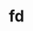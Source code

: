 ---
title: "fd"
layout: cache
categories: [package, develop]
meta: {"versions": ["10.1.0", "10.2.0", "9.0.0"], "compilers": ["apple-clang@=15.0.0", "gcc@=10.2.1", "gcc@=10.5.0", "gcc@=7.5.0"], "oss": ["centos7", "ubuntu18.04", "ventura"], "platforms": ["darwin", "linux"], "targets": ["aarch64", "x86_64_v3"], "stacks": ["developer-tools", "developer-tools-darwin", "developer-tools-manylinux2014", "developer-tools-x86_64_v3-linux-gnu", "root"], "num_specs": 16, "num_specs_by_stack": {"developer-tools-darwin": 2, "root": 16, "developer-tools-manylinux2014": 8, "developer-tools-x86_64_v3-linux-gnu": 1, "developer-tools": 5}}
spec_details: [{"hash": "bn74xpmnyw4xgizku7du7le4bprzqui7", "compiler": "apple-clang@=15.0.0", "versions": ["10.2.0"], "os": "ventura", "platform": "darwin", "target": "aarch64", "variants": ["build_system=cargo"], "stacks": ["developer-tools-darwin", "root"], "size": "-", "tarball": "https://binaries.spack.io/develop/build_cache/darwin-ventura-aarch64/apple-clang-15.0.0/fd-10.2.0/darwin-ventura-aarch64-apple-clang-15.0.0-fd-10.2.0-bn74xpmnyw4xgizku7du7le4bprzqui7.spack"}, {"hash": "vaduvdc2gnsetk7msy6ezftlpsiwzflo", "compiler": "apple-clang@=15.0.0", "versions": ["10.2.0"], "os": "ventura", "platform": "darwin", "target": "aarch64", "variants": ["build_system=cargo"], "stacks": ["developer-tools-darwin", "root"], "size": "-", "tarball": "https://binaries.spack.io/develop/build_cache/darwin-ventura-aarch64/apple-clang-15.0.0/fd-10.2.0/darwin-ventura-aarch64-apple-clang-15.0.0-fd-10.2.0-vaduvdc2gnsetk7msy6ezftlpsiwzflo.spack"}, {"hash": "4vcvidgwtx3dkh2nr3y3enl3qdj2dtln", "compiler": "gcc@=10.2.1", "versions": ["10.2.0"], "os": "centos7", "platform": "linux", "target": "x86_64_v3", "variants": ["build_system=cargo"], "stacks": ["root", "developer-tools-manylinux2014"], "size": "-", "tarball": "https://binaries.spack.io/develop/build_cache/linux-centos7-x86_64_v3/gcc-10.2.1/fd-10.2.0/linux-centos7-x86_64_v3-gcc-10.2.1-fd-10.2.0-4vcvidgwtx3dkh2nr3y3enl3qdj2dtln.spack"}, {"hash": "5jcrd3hta3lcyllapmqluo65x4jsxqmg", "compiler": "gcc@=10.2.1", "versions": ["10.2.0"], "os": "centos7", "platform": "linux", "target": "x86_64_v3", "variants": ["build_system=cargo"], "stacks": ["root", "developer-tools-manylinux2014"], "size": "-", "tarball": "https://binaries.spack.io/develop/build_cache/linux-centos7-x86_64_v3/gcc-10.2.1/fd-10.2.0/linux-centos7-x86_64_v3-gcc-10.2.1-fd-10.2.0-5jcrd3hta3lcyllapmqluo65x4jsxqmg.spack"}, {"hash": "eviapnqnuag3bnzixfmfctoz5d34scuu", "compiler": "gcc@=10.2.1", "versions": ["10.2.0"], "os": "centos7", "platform": "linux", "target": "x86_64_v3", "variants": ["build_system=cargo"], "stacks": ["root", "developer-tools-manylinux2014"], "size": "-", "tarball": "https://binaries.spack.io/develop/build_cache/linux-centos7-x86_64_v3/gcc-10.2.1/fd-10.2.0/linux-centos7-x86_64_v3-gcc-10.2.1-fd-10.2.0-eviapnqnuag3bnzixfmfctoz5d34scuu.spack"}, {"hash": "evmji3o54pjoosw5fyfzam7kan3pfvhp", "compiler": "gcc@=10.2.1", "versions": ["10.2.0"], "os": "centos7", "platform": "linux", "target": "x86_64_v3", "variants": ["build_system=cargo"], "stacks": ["root", "developer-tools-manylinux2014"], "size": "-", "tarball": "https://binaries.spack.io/develop/build_cache/linux-centos7-x86_64_v3/gcc-10.2.1/fd-10.2.0/linux-centos7-x86_64_v3-gcc-10.2.1-fd-10.2.0-evmji3o54pjoosw5fyfzam7kan3pfvhp.spack"}, {"hash": "hfin5fzy2tlbouxcbcbyvdsz3rs5zdfu", "compiler": "gcc@=10.2.1", "versions": ["10.2.0"], "os": "centos7", "platform": "linux", "target": "x86_64_v3", "variants": ["build_system=cargo"], "stacks": ["root", "developer-tools-manylinux2014"], "size": "-", "tarball": "https://binaries.spack.io/develop/build_cache/linux-centos7-x86_64_v3/gcc-10.2.1/fd-10.2.0/linux-centos7-x86_64_v3-gcc-10.2.1-fd-10.2.0-hfin5fzy2tlbouxcbcbyvdsz3rs5zdfu.spack"}, {"hash": "op3k3n47rj7s6s6vi3yphzttr2fq5dz7", "compiler": "gcc@=10.2.1", "versions": ["10.2.0"], "os": "centos7", "platform": "linux", "target": "x86_64_v3", "variants": ["build_system=cargo"], "stacks": ["root", "developer-tools-manylinux2014"], "size": "-", "tarball": "https://binaries.spack.io/develop/build_cache/linux-centos7-x86_64_v3/gcc-10.2.1/fd-10.2.0/linux-centos7-x86_64_v3-gcc-10.2.1-fd-10.2.0-op3k3n47rj7s6s6vi3yphzttr2fq5dz7.spack"}, {"hash": "pgn4pswknigepc4lnh3eplzk3dsg7czw", "compiler": "gcc@=10.2.1", "versions": ["10.2.0"], "os": "centos7", "platform": "linux", "target": "x86_64_v3", "variants": ["build_system=cargo"], "stacks": ["root", "developer-tools-manylinux2014"], "size": "-", "tarball": "https://binaries.spack.io/develop/build_cache/linux-centos7-x86_64_v3/gcc-10.2.1/fd-10.2.0/linux-centos7-x86_64_v3-gcc-10.2.1-fd-10.2.0-pgn4pswknigepc4lnh3eplzk3dsg7czw.spack"}, {"hash": "xvh6uh6m67i3ydivi3ccqvvhgs6e43za", "compiler": "gcc@=10.2.1", "versions": ["10.2.0"], "os": "centos7", "platform": "linux", "target": "x86_64_v3", "variants": ["build_system=cargo"], "stacks": ["root", "developer-tools-manylinux2014"], "size": "-", "tarball": "https://binaries.spack.io/develop/build_cache/linux-centos7-x86_64_v3/gcc-10.2.1/fd-10.2.0/linux-centos7-x86_64_v3-gcc-10.2.1-fd-10.2.0-xvh6uh6m67i3ydivi3ccqvvhgs6e43za.spack"}, {"hash": "iuj332iswl3vkahndzcpljgwjqi5wbqs", "compiler": "gcc@=10.5.0", "versions": ["10.2.0"], "os": "centos7", "platform": "linux", "target": "x86_64_v3", "variants": ["build_system=cargo"], "stacks": ["root", "developer-tools-x86_64_v3-linux-gnu"], "size": "-", "tarball": "https://binaries.spack.io/develop/build_cache/linux-centos7-x86_64_v3/gcc-10.5.0/fd-10.2.0/linux-centos7-x86_64_v3-gcc-10.5.0-fd-10.2.0-iuj332iswl3vkahndzcpljgwjqi5wbqs.spack"}, {"hash": "e7zly5vd7nxdrnfg3oyftlewueq5rlh6", "compiler": "gcc@=7.5.0", "versions": ["10.1.0"], "os": "ubuntu18.04", "platform": "linux", "target": "x86_64_v3", "variants": ["build_system=cargo"], "stacks": ["root", "developer-tools"], "size": "-", "tarball": "https://binaries.spack.io/develop/build_cache/linux-ubuntu18.04-x86_64_v3/gcc-7.5.0/fd-10.1.0/linux-ubuntu18.04-x86_64_v3-gcc-7.5.0-fd-10.1.0-e7zly5vd7nxdrnfg3oyftlewueq5rlh6.spack"}, {"hash": "4rjenjfkmybors552y5bdnzilatuxzps", "compiler": "gcc@=7.5.0", "versions": ["9.0.0"], "os": "ubuntu18.04", "platform": "linux", "target": "x86_64_v3", "variants": ["build_system=cargo"], "stacks": ["root", "developer-tools"], "size": "-", "tarball": "https://binaries.spack.io/develop/build_cache/linux-ubuntu18.04-x86_64_v3/gcc-7.5.0/fd-9.0.0/linux-ubuntu18.04-x86_64_v3-gcc-7.5.0-fd-9.0.0-4rjenjfkmybors552y5bdnzilatuxzps.spack"}, {"hash": "cwrmwbdzo36rxq2vsmrwdozeaqt2jto6", "compiler": "gcc@=7.5.0", "versions": ["9.0.0"], "os": "ubuntu18.04", "platform": "linux", "target": "x86_64_v3", "variants": ["build_system=cargo"], "stacks": ["root", "developer-tools"], "size": "-", "tarball": "https://binaries.spack.io/develop/build_cache/linux-ubuntu18.04-x86_64_v3/gcc-7.5.0/fd-9.0.0/linux-ubuntu18.04-x86_64_v3-gcc-7.5.0-fd-9.0.0-cwrmwbdzo36rxq2vsmrwdozeaqt2jto6.spack"}, {"hash": "mcevl7xnry6inhsgqjhkz2cqhebwt3nf", "compiler": "gcc@=7.5.0", "versions": ["9.0.0"], "os": "ubuntu18.04", "platform": "linux", "target": "x86_64_v3", "variants": ["build_system=cargo"], "stacks": ["root", "developer-tools"], "size": "-", "tarball": "https://binaries.spack.io/develop/build_cache/linux-ubuntu18.04-x86_64_v3/gcc-7.5.0/fd-9.0.0/linux-ubuntu18.04-x86_64_v3-gcc-7.5.0-fd-9.0.0-mcevl7xnry6inhsgqjhkz2cqhebwt3nf.spack"}, {"hash": "tlzomswij36qgokgvaqwq3guhpwif55q", "compiler": "gcc@=7.5.0", "versions": ["9.0.0"], "os": "ubuntu18.04", "platform": "linux", "target": "x86_64_v3", "variants": ["build_system=cargo"], "stacks": ["root", "developer-tools"], "size": "-", "tarball": "https://binaries.spack.io/develop/build_cache/linux-ubuntu18.04-x86_64_v3/gcc-7.5.0/fd-9.0.0/linux-ubuntu18.04-x86_64_v3-gcc-7.5.0-fd-9.0.0-tlzomswij36qgokgvaqwq3guhpwif55q.spack"}]
---